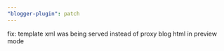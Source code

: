 ```yaml
---
"blogger-plugin": patch
---
```


fix: template xml was being served instead of proxy blog html in preview mode
